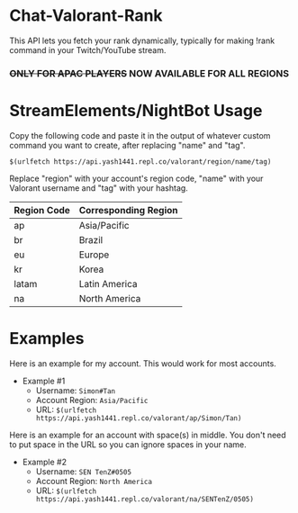 # Chat-Valorant-Rank
This API lets you fetch your rank dynamically, typically for making !rank command in your Twitch/YouTube stream.

### ~~ONLY FOR APAC PLAYERS~~ NOW AVAILABLE FOR ALL REGIONS

# StreamElements/NightBot Usage
Copy the following code and paste it in the output of whatever custom command you want to create, after replacing "name" and "tag".

`$(urlfetch https://api.yash1441.repl.co/valorant/region/name/tag)`

Replace "region" with your account's region code, "name" with your Valorant username and "tag" with your hashtag.

| Region Code | Corresponding Region |
| ----------- | -------------------- |
| ap          | Asia/Pacific         |
| br          | Brazil               |
| eu          | Europe               |
| kr          | Korea                |
| latam       | Latin America        |
| na          | North America        |


# Examples

Here is an example for my account. This would work for most accounts.
+ Example #1
  * Username: `Simon#Tan`
  * Account Region: `Asia/Pacific`
  * URL: `$(urlfetch https://api.yash1441.repl.co/valorant/ap/Simon/Tan)`

Here is an example for an account with space(s) in middle. You don't need to put space in the URL so you can ignore spaces in your name.
+ Example #2
  * Username: `SEN TenZ#0505`
  * Account Region: `North America`
  * URL: `$(urlfetch https://api.yash1441.repl.co/valorant/na/SENTenZ/0505)`
